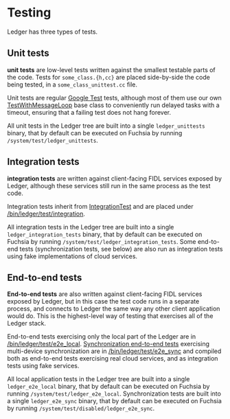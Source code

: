# Testing

Ledger has three types of tests.

## Unit tests

**unit tests** are low-level tests written against the smallest testable parts of
the code. Tests for `some_class.{h,cc}` are placed side-by-side the code being
tested, in a `some_class_unittest.cc` file.

Unit tests are regular [Google Test] tests, although most of them use our own
[TestWithMessageLoop] base class to conveniently run delayed tasks with a
timeout, ensuring that a failing test does not hang forever.

All unit tests in the Ledger tree are built into a single `ledger_unittests`
binary, that by default can be executed on Fuchsia by running
`/system/test/ledger_unittests`.

## Integration tests

**integration tests** are written against client-facing FIDL services exposed by
Ledger, although these services still run in the same process as the test code.

Integration tests inherit from [IntegrationTest] and are placed under
[/bin/ledger/test/integration].

All integration tests in the Ledger tree are built into a single
`ledger_integration_tests` binary, that by default can be executed on Fuchsia by
running `/system/test/ledger_integration_tests`. Some end-to-end tests
(synchronization tests, see below) are also run as integration tests using fake
implementations of cloud services.

## End-to-end tests

**End-to-end tests** are also written against client-facing FIDL services
exposed by Ledger, but in this case the test code runs in a separate process,
and connects to Ledger the same way any other client application would do. This
is the highest-level way of testing that exercises all of the Ledger stack.

End-to-end tests exercising only the local part of the Ledger are in
[/bin/ledger/test/e2e_local]. [Synchronization end-to-end tests] exercising
multi-device synchronization are in [/bin/ledger/test/e2e_sync] and compiled both as
end-to-end tests exercising real cloud services, and as integration tests using
fake services.

All local application tests in the Ledger tree are built into a single
`ledger_e2e_local` binary, that by default can be executed on Fuchsia by running
`/system/test/ledger_e2e_local`. Synchronization tests are built into a single
`ledger_e2e_sync` binary, that by default can be executed on Fuchsia by running
`/system/test/disabled/ledger_e2e_sync`.

[Google Test]: https://github.com/google/googletest
[TestWithMessageLoop]: https://fuchsia.googlesource.com/peridot/+/master/lib/gtest/test_with_message_loop.h
[IntegrationTest]: https://fuchsia.googlesource.com/peridot/+/master/bin/ledger/test/integration/integration_test.h
[/bin/ledger/test/integration]: https://fuchsia.googlesource.com/peridot/+/master/bin/ledger/test/integration/
[Synchronization end-to-end tests]: https://fuchsia.googlesource.com/peridot/+/master/bin/ledger/test/e2e_sync/README.md
[/bin/ledger/test/e2e_local]: https://fuchsia.googlesource.com/peridot/+/master/bin/ledger/test/e2e_local/
[/bin/ledger/test/e2e_sync]: https://fuchsia.googlesource.com/peridot/+/master/bin/ledger/test/e2e_sync/

